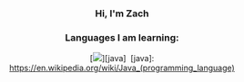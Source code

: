 <div align="center">

### Hi, I'm Zach

### Languages I am learning:
[<img src="https://img.shields.io/badge/java-007396.svg?&style=for-the-badge&logo=java&logoColor=white"/>][java]&nbsp;
[java]: https://en.wikipedia.org/wiki/Java_(programming_language)
